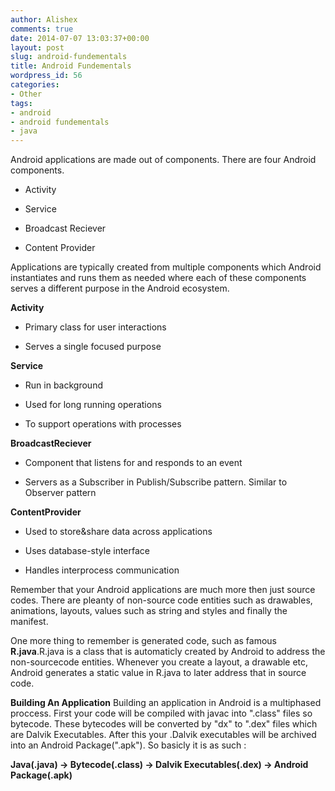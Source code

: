 ```yaml
---
author: Alishex
comments: true
date: 2014-07-07 13:03:37+00:00
layout: post
slug: android-fundementals
title: Android Fundementals
wordpress_id: 56
categories:
- Other
tags:
- android
- android fundementals
- java
---
```


Android applications are made out of components. There are four Android components.



	
  * Activity

	
  * Service

	
  * Broadcast Reciever

	
  * Content Provider


Applications are typically created from multiple components which Android instantiates and runs them as needed where each of these components serves a different purpose in the Android ecosystem.

**Activity**



	
  * Primary class for user interactions

	
  * Serves a single focused purpose


**Service**



	
  * Run in background

	
  * Used for long running operations

	
  * To support operations with processes


**BroadcastReciever**



	
  * Component that listens for and responds to an event

	
  * Servers as a Subscriber in Publish/Subscribe pattern. Similar to Observer pattern


**ContentProvider**



	
  * Used to store&share data across applications

	
  * Uses database-style interface

	
  * Handles interprocess communication


Remember that your Android applications are much more then just source codes. There are pleanty of non-source code entities such as drawables, animations, layouts, values such as string and styles and finally the manifest.

One more thing to remember is generated code, such as famous **R.java**.R.java is a class that is automaticly created by Android to address the non-sourcecode entities. Whenever you create a layout, a drawable etc, Android generates a static value in R.java to later address that in source code.

**Building An Application**
Building an application in Android is a multiphased proccess. First your code will be compiled with javac into ".class" files so bytecode. These bytecodes will be converted by "dx" to ".dex" files which are Dalvik Executables. After this your .Dalvik executables will be archived into an Android Package(".apk"). So basicly it is as such :


**Java(.java) -> Bytecode(.class) -> Dalvik Executables(.dex) -> Android Package(.apk)**
